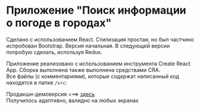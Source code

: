 # Приложение "Поиск информации о погоде в городах"  
Сделано с использованием React. Стилизация простая, но был частчино испробован Bootstrap.
Версия начальная. В следующей версии попробую сделать, используя Redux.

Приложение реализовано с использованием инструмента Create React App. Сборка выполнена также выполнена средствами CRA.  
Все файлы (с комментариями), которые содержат написанный код находятся в папке `/src`: 

Продакшн-демоверсия ===> [здесь](https://srgmkv.github.io/weatherfinder/build/)  
Получилось адаптивно, валидно на любых экранах